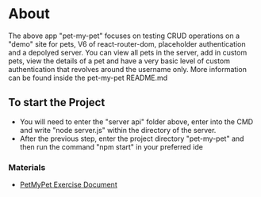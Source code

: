 # About
The above app "pet-my-pet" focuses on testing CRUD operations on a "demo" site for pets, V6 of react-router-dom, placeholder authentication and a depolyed server. You can view all pets in the server, add in custom pets, view the details of a pet and have a very basic level of custom authentication that revolves around the username only. More information can be found inside the pet-my-pet README.md

## To start the Project
- You will need to enter the "server api" folder above, enter into the CMD and write "node server.js" within the directory of the server.
- After the previous step, enter the project directory "pet-my-pet" and then run the command "npm start" in your preferred ide

### Materials
- [PetMyPet Exercise Document](https://github.com/TheStormWeaver/Front-End/files/7576405/PetMyPet.-.docx)
